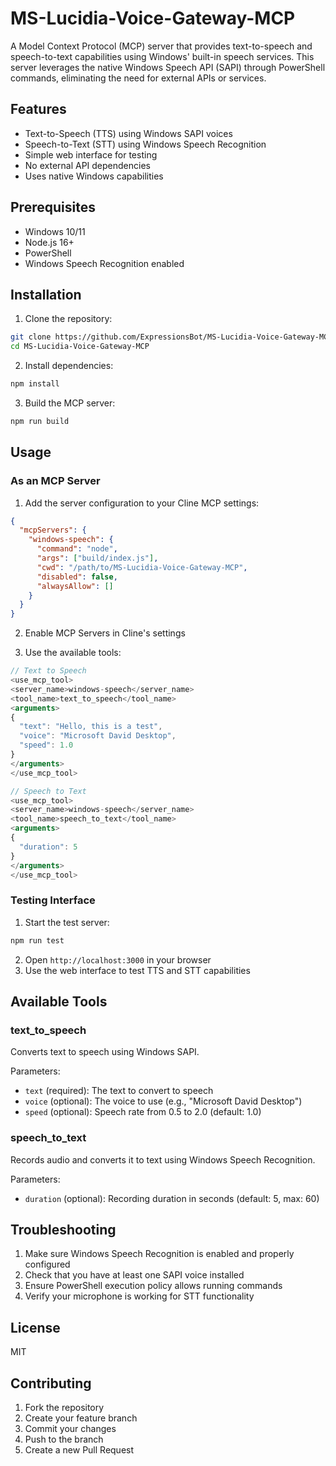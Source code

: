 # MS-Lucidia-Voice-Gateway-MCP

A Model Context Protocol (MCP) server that provides text-to-speech and speech-to-text capabilities using Windows' built-in speech services. This server leverages the native Windows Speech API (SAPI) through PowerShell commands, eliminating the need for external APIs or services.

## Features

- Text-to-Speech (TTS) using Windows SAPI voices
- Speech-to-Text (STT) using Windows Speech Recognition
- Simple web interface for testing
- No external API dependencies
- Uses native Windows capabilities

## Prerequisites

- Windows 10/11
- Node.js 16+
- PowerShell
- Windows Speech Recognition enabled

## Installation

1. Clone the repository:
```bash
git clone https://github.com/ExpressionsBot/MS-Lucidia-Voice-Gateway-MCP.git
cd MS-Lucidia-Voice-Gateway-MCP
```

2. Install dependencies:
```bash
npm install
```

3. Build the MCP server:
```bash
npm run build
```

## Usage

### As an MCP Server

1. Add the server configuration to your Cline MCP settings:

```json
{
  "mcpServers": {
    "windows-speech": {
      "command": "node",
      "args": ["build/index.js"],
      "cwd": "/path/to/MS-Lucidia-Voice-Gateway-MCP",
      "disabled": false,
      "alwaysAllow": []
    }
  }
}
```

2. Enable MCP Servers in Cline's settings

3. Use the available tools:

```typescript
// Text to Speech
<use_mcp_tool>
<server_name>windows-speech</server_name>
<tool_name>text_to_speech</tool_name>
<arguments>
{
  "text": "Hello, this is a test",
  "voice": "Microsoft David Desktop",
  "speed": 1.0
}
</arguments>
</use_mcp_tool>

// Speech to Text
<use_mcp_tool>
<server_name>windows-speech</server_name>
<tool_name>speech_to_text</tool_name>
<arguments>
{
  "duration": 5
}
</arguments>
</use_mcp_tool>
```

### Testing Interface

1. Start the test server:
```bash
npm run test
```

2. Open `http://localhost:3000` in your browser
3. Use the web interface to test TTS and STT capabilities

## Available Tools

### text_to_speech
Converts text to speech using Windows SAPI.

Parameters:
- `text` (required): The text to convert to speech
- `voice` (optional): The voice to use (e.g., "Microsoft David Desktop")
- `speed` (optional): Speech rate from 0.5 to 2.0 (default: 1.0)

### speech_to_text
Records audio and converts it to text using Windows Speech Recognition.

Parameters:
- `duration` (optional): Recording duration in seconds (default: 5, max: 60)

## Troubleshooting

1. Make sure Windows Speech Recognition is enabled and properly configured
2. Check that you have at least one SAPI voice installed
3. Ensure PowerShell execution policy allows running commands
4. Verify your microphone is working for STT functionality

## License

MIT

## Contributing

1. Fork the repository
2. Create your feature branch
3. Commit your changes
4. Push to the branch
5. Create a new Pull Request

